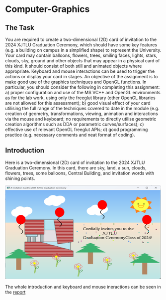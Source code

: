# Computer-Graphics
The Task
------
You are required to create a two-dimensional (2D) card of invitation to the 2024 XJTLU Graduation Ceremony, which should have some key features (e.g. a building on campus in a simplified shape) to represent the University. Your card may contain balloons, flowers, trees, smiling faces, lights, stars, clouds, sky, ground and other objects that may appear in a physical card of this kind. It should consist of both still and animated objects where appropriate. Keyboard and mouse interactions can be used to trigger the actions or display your card
in stages. An objective of the assignment is to make good use of the graphics techniques and OpenGL functions. In particular, you should consider the following in completing this assignment:
a) proper configuration and use of the MS VC++ and OpenGL environments as for the lab work, using only the freeglut library (other OpenGL libraries are not allowed for this assessment);
b) good visual effect of your card utilising the full range of the techniques covered to date in the module (e.g. creation of geometry, transformations, viewing, animation and interactions via the mouse and keyboard; no requirements to directly utilise geometric creation algorithms such as DDA or parametric curves/surfaces);
c) effective use of relevant OpenGL freeglut APIs;
d) good programming practice (e.g. necessary comments and neat format of coding).

Introduction
-------
Here is a two-dimensional (2D) card of invitation to the 2024 XJTLU Graduation Ceremony. In this card, there are sky, land, a sun, clouds, flowers, trees, some balloons,
Central Building, and invitation words with shining points.

<img src="1.png" alt="Your Image" width="500" height="300">

The whole introduction and keyboard and mouse ineractions can be seen in the [report]("CPT205_written_report.pdf")
